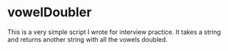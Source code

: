 # vowelDoubler
This is a very simple script I wrote for interview practice. It takes a string and returns another string with all the vowels doubled.
 
